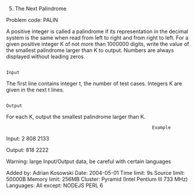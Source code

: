 5. The Next Palindrome

Problem code: PALIN

A positive integer is called a palindrome if its representation in the decimal system is the same when read from left to right and from right to left. For a given positive integer K of not more than 1000000 digits, write the value of the smallest palindrome larger than K to output. Numbers are always displayed without leading zeros.

                                                                                                                                                                                                                                                                                                                                            Input

The first line contains integer t, the number of test cases. Integers K are given in the next t lines.

                                                                                                    Output

For each K, output the smallest palindrome larger than K.

                                                           Example

Input:
    2
808
2133

Output:
    818
2222

Warning: large Input/Output data, be careful with certain languages

Added by:	Adrian Kosowski
Date:	2004-05-01
Time limit:	9s
Source limit:	50000B
Memory limit:	256MB
Cluster:	Pyramid (Intel Pentium III 733 MHz)
Languages:	All except: NODEJS PERL 6
